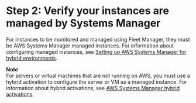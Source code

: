 # Step 2: Verify your instances are managed by Systems Manager<a name="fleet-setup-instances"></a>

For instances to be monitored and managed using Fleet Manager, they must be AWS Systems Manager managed instances\. For information about configuring managed instances, see [Setting up AWS Systems Manager for hybrid environments](systems-manager-managedinstances.md)\.

**Note**  
For servers or virtual machines that are not running on AWS, you must use a hybrid activation to configure the server or VM as a managed instance\. For information about hybrid activations, see [AWS Systems Manager hybrid activations](activations.md)\.